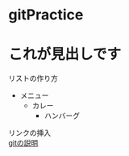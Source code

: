 # gitPractice

# これが見出しです

リストの作り方
* メニュー
  * カレー
    * ハンバーグ

リンクの挿入<br>
[gitの説明](https://abiding-sandal-008.notion.site/Git-00010f83c19c490ba1811faec2ba9e49)
